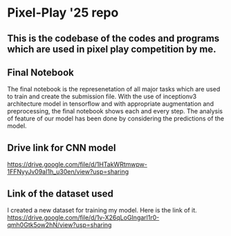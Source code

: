 # Pixel-Play '25 repo

## This is the codebase of the codes and programs which are used in pixel play competition by me.

## Final Notebook
The final notebook is the represenetation of all major tasks which are used to train and create the submission file.
With the use of inceptionv3 architecture model in tensorflow and with appropriate augmentation and preprocessing,
the final notebook shows each and every step. The analysis of feature of our model has been done by considering the predictions of the model.

## Drive link for CNN model
https://drive.google.com/file/d/1HTakWRtmwpw-1FFNyyJv09aI1h_u30en/view?usp=sharing

## Link of the dataset used
I created a new dataset for training my model. Here is the link of it.
https://drive.google.com/file/d/1v-X26qLoGIngarl1r0-qmh0Gtk5ow2hN/view?usp=sharing
